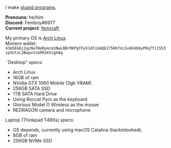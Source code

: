 I make [stupid programs](https://github.com/greysoh/random-projects).  
  
**Pronouns**: he/him  
**Discord**: Femboy#6977  
**Current project**: [femcraft](https://github.com/greysoh/femcraft)

My primary OS is [Arch Linux](https://archlinux.org).  
Monero wallet: `43m5EG6j2gcNo7HeRp4cm1NwLQBrRKPgfFp51dFiUAQE275KKfnLSvGK4b6yPRq7fi1553zpVUtxL3BwpxtsGPRiKVcgXAq`
  
¨Desktop" specs:
* Arch Linux
* 16GB of ram
* NVidia GTX 1060 Mobile (3gb VRAM)
* 256GB SATA SSD
* 1TB SATA Hard Drive
* Using Roccat Pyro as the keyboard
* Glorious Model O Wireless as the mouse
* REDRAGON camera and microphone  
  
Laptop (Thinkpad T490s) specs:
* OS depends, currently using macOS Catalina (hackintoshed).  
* 8GB of ram 
* 256GB NVMe SSD
